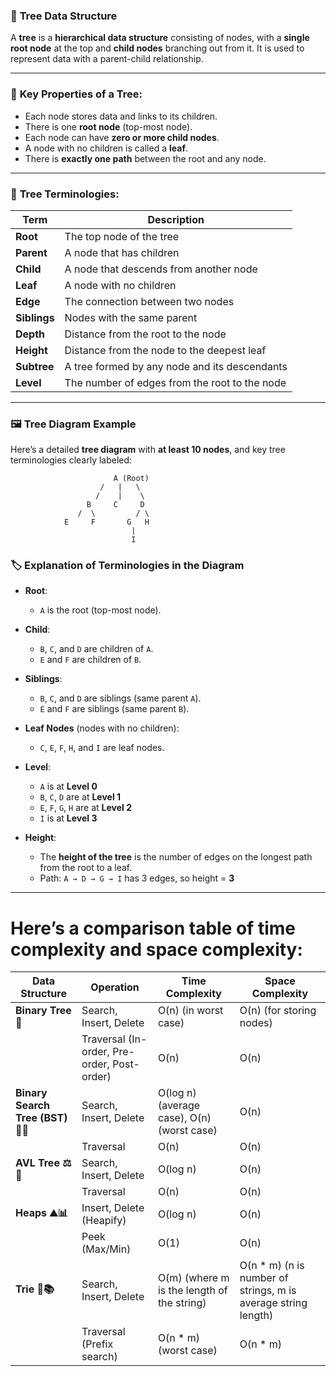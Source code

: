 ### 🌳 **Tree Data Structure**

A **tree** is a **hierarchical data structure** consisting of nodes, with a **single root node** at the top and **child nodes** branching out from it. It is used to represent data with a parent-child relationship.

---

### 📌 **Key Properties of a Tree:**
- Each node stores data and links to its children.
- There is one **root node** (top-most node).
- Each node can have **zero or more child nodes**.
- A node with no children is called a **leaf**.
- There is **exactly one path** between the root and any node.

---

### 📖 **Tree Terminologies:**

| Term | Description |
|------|-------------|
| **Root** | The top node of the tree |
| **Parent** | A node that has children |
| **Child** | A node that descends from another node |
| **Leaf** | A node with no children |
| **Edge** | The connection between two nodes |
| **Siblings** | Nodes with the same parent |
| **Depth** | Distance from the root to the node |
| **Height** | Distance from the node to the deepest leaf |
| **Subtree** | A tree formed by any node and its descendants |
| **Level** | The number of edges from the root to the node |


---

### 🖼️ **Tree Diagram Example**
Here’s a detailed **tree diagram** with **at least 10 nodes**, and key tree terminologies clearly labeled:

```
                       A (Root)
                    /   |   \
                   /    |    \
                 B     C     D
               /  \         / \
            E     F       G   H
                           |
                           I
```
### 🏷️ **Explanation of Terminologies in the Diagram**

- **Root**:  
  - `A` is the root (top-most node).

- **Child**:  
  - `B`, `C`, and `D` are children of `A`.  
  - `E` and `F` are children of `B`.

- **Siblings**:  
  - `B`, `C`, and `D` are siblings (same parent `A`).  
  - `E` and `F` are siblings (same parent `B`).

- **Leaf Nodes** (nodes with no children):  
  - `C`, `E`, `F`, `H`, and `I` are leaf nodes.

- **Level**:
  - `A` is at **Level 0**  
  - `B`, `C`, `D` are at **Level 1**  
  - `E`, `F`, `G`, `H` are at **Level 2**  
  - `I` is at **Level 3**

- **Height**:
  - The **height of the tree** is the number of edges on the longest path from the root to a leaf.
  - Path: `A → D → G → I` has 3 edges, so height = **3**



---

# Here’s a comparison table of time complexity and space complexity:

| **Data Structure**        | **Operation**            | **Time Complexity**      | **Space Complexity**      |
|---------------------------|--------------------------|--------------------------|---------------------------|
| **Binary Tree 🌳**          | Search, Insert, Delete   | O(n) (in worst case)     | O(n) (for storing nodes)  |
|                           | Traversal (In-order, Pre-order, Post-order) | O(n)                     | O(n)                      |
| **Binary Search Tree (BST) 🔎🌲** | Search, Insert, Delete   | O(log n) (average case), O(n) (worst case) | O(n)                      |
|                           | Traversal                | O(n)                     | O(n)                      |
| **AVL Tree ⚖️🌳**           | Search, Insert, Delete   | O(log n)                 | O(n)                      |
|                           | Traversal                | O(n)                     | O(n)                      |
| **Heaps ⛰️📊**              | Insert, Delete (Heapify) | O(log n)                 | O(n)                      |
|                           | Peek (Max/Min)           | O(1)                     | O(n)                      |
| **Trie 🌱📚**               | Search, Insert, Delete   | O(m) (where m is the length of the string) | O(n * m) (n is number of strings, m is average string length) |
|                           | Traversal (Prefix search) | O(n * m) (worst case)    | O(n * m)                  |
